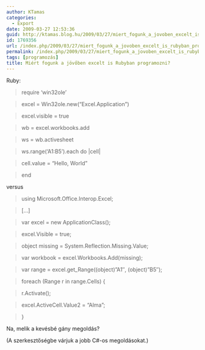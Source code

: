 ```yaml
---
author: KTamas
categories:
  - Export
date: 2009-03-27 12:53:36
guid: http://ktamas.blog.hu/2009/03/27/miert_fogunk_a_jovoben_excelt_is_rubyban_programozni
id: 1769356
url: /index.php/2009/03/27/miert_fogunk_a_jovoben_excelt_is_rubyban_programozni/
permalink: /index.php/2009/03/27/miert_fogunk_a_jovoben_excelt_is_rubyban_programozni/
tags: [programozás]
title: Miért fogunk a jövőben excelt is Rubyban programozni?
---
```


Ruby:

> require &#8216;win32ole&#8217;
  
> excel = Win32ole.new(&#8220;Excel.Application&#8221;)
  
> excel.visible = true
  
> wb = excel.workbooks.add
  
> ws = wb.activesheet
  
> ws.range(&#8216;A1:B5&#8217;).each do |cell|
  
> cell.value = &#8220;Hello, World&#8221;
  
> end

versus

> using Microsoft.Office.Interop.Excel;
  
> [&#8230;]
  
> var excel = new ApplicationClass();
  
> excel.Visible = true;
  
> object missing = System.Reflection.Missing.Value;
  
> var workbook = excel.Workbooks.Add(missing);
  
> var range = excel.get_Range((object)&#8221;A1&#8243;, (object)&#8221;B5&#8243;);
  
> foreach (Range r in range.Cells) {
  
> r.Activate();
  
> excel.ActiveCell.Value2 = &#8220;Alma&#8221;;
  
> }

Na, melik a kevésbé gány megoldás? 

(A szerkesztőségbe várjuk a jobb C#-os megoldásokat.)
